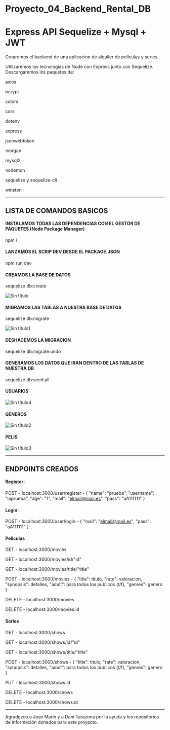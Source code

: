 # Proyecto_04_Backend_Rental_DB
# Express API Sequelize + Mysql + JWT

Crearemos el backend de una aplicacion de alquiler de peliculas y series.

Utilizaremos las tecnologias de Node con Express junto con Sequelize.
Descargaremos los paquetes de:

  axios
  
  bcrypt
  
  colors
  
  cors
  
  dotenv
  
  express
  
  jsonwebtoken
  
  morgan
  
  mysql2
  
  nodemon
  
  sequelize y sequelize-cli
  
  winston
 
-------------------------------------------------------------------------------------------------------
## LISTA DE COMANDOS BASICOS


#### INSTALAMOS TODAS LAS DEPENDENCIAS CON EL GESTOR DE PAQUETES (Node Package Manager)
npm i

#### LANZAMOS EL SCRIP DEV DESDE EL PACKAGE.JSON
npm run dev

#### CREAMOS LA BASE DE DATOS

sequelize db:create

![Sin título](https://user-images.githubusercontent.com/109986640/202918812-132861b1-bdf5-4c23-8d3b-d8bff6ebc34e.png)

#### MIGRAMOS LAS TABLAS A NUESTRA BASE DE DATOS

sequelize db:migrate

![Sin título1](https://user-images.githubusercontent.com/109986640/202918827-728ae7f1-0cb6-43f0-8173-4c73e4570871.png)

#### DESHACEMOS LA MIGRACION
sequelize db:migrate:undo

#### GENERAMOS LOS DATOS QUE IRAN DENTRO DE LAS TABLAS DE NUESTRA DB
sequelize db:seed:all

#### USUARIOS 
![Sin título4](https://user-images.githubusercontent.com/109986640/202918850-720fbc66-e7da-4ee8-b6c9-def022875df2.png)

#### GENEROS 
![Sin título2](https://user-images.githubusercontent.com/109986640/202918840-52244494-1754-4feb-a2ec-140cf436bb33.png)

#### PELIS 
![Sin título3](https://user-images.githubusercontent.com/109986640/202918889-b6bab092-c0f7-498d-bf81-b9800a039224.png)


-------------------------------------------------------------------------------------------------------

## ENDPOINTS CREADOS 


#### Register:
POST - localhost:3000/user/register - {
  "name": "prueba",
  "username": "laprueba",
  "age": "1",
  "mail": "elmail@mail.es",
  "pass": "aA111111"
}
#### Login:
POST - localhost:3000/user/login - {
  "mail": "elmail@mail.es",
  "pass": "aA111111"
}

#### Peliculas

GET - localhost:3000/movies

GET - localhost:3000/movies/id/"id"

GET - localhost:3000/movies/title/"title"

POST - localhost:3000/movies - {
        "title": titulo,
        "rate": valoracion,
        "synopsis": detalles,
        "adult": para todos los publicos (t/f),
        "genres": genero
      }

DELETE - localhost:3000/movies

DELETE - localhost:3000/movies:id

#### Series

GET - localhost:3000/shows

GET - localhost:3000/shows/id/"id"

GET - localhost:3000/shows/title/"title"

POST - localhost:3000/shows - {
        "title": titulo,
        "rate": valoracion,
        "synopsis": detalles,
        "adult": para todos los publicos (t/f),
        "genres": genero
      }

PUT - localhost:3000/shows:id

DELETE - localhost:3000/shows

DELETE - localhost:3000/shows:id

-------------------------------------------------------------------------------------------------------

Agradezco a Jose Marín y a Dani Tarazona por la ayuda y los repositorios de información donados para este proyecto.
